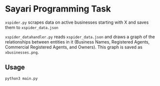 # Sayari Programming Task

`xspider.py` scrapes data on active businesses starting with X and saves
them to `xspider_data.json`

`xspider_datahandler.py` reads `xspider_data.json` and draws a graph of the
relationships between entities in it (Business Names, Registered Agents,
Commercial Registered Agents, and Owners). This graph is saved as
`xbusinesses.png`.

## Usage

`python3 main.py`
